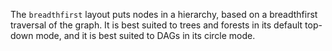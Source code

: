 The `breadthfirst` layout puts nodes in a hierarchy, based on a breadthfirst traversal of the graph.  It is best suited to trees and forests in its default top-down mode, and it is best suited to DAGs in its circle mode.
